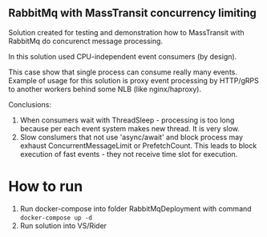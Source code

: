## RabbitMq with MassTransit concurrency limiting

Solution created for testing and demonstration how to MassTransit with RabbitMq do concurenct message processing.

In this solution used CPU-independent event consumers (by design).

This case show that single process can consume really many events.
Example of usage for this solution is proxy event processing by HTTP/gRPS to another workers behind some NLB (like nginx/haproxy).

Conclusions:

1) When consumers wait with ThreadSleep - processing is too long because per each event system makes new thread. It is very slow.
2) Slow conslumers that not use 'async/await' and block process may exhaust ConcurrentMessageLimit or PrefetchCount. This leads to block execution of fast events - they not receive time slot for execution.


# How to run

1) Run docker-compose into folder RabbitMqDeployment with command `docker-compose up -d`
2) Run solution into VS/Rider
